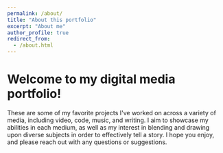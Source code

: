 ```yaml
---
permalink: /about/
title: "About this portfolio"
excerpt: "About me"
author_profile: true
redirect_from: 
  - /about.html
---
```


Welcome to my digital media portfolio!
======
These are some of my favorite projects I've worked on across a variety of media, including video, code, music, and writing. I aim to showcase my abilities in each medium, as well as my interest in blending and drawing upon diverse subjects in order to effectively tell a story. I hope you enjoy, and please reach out with any questions or suggestions.
